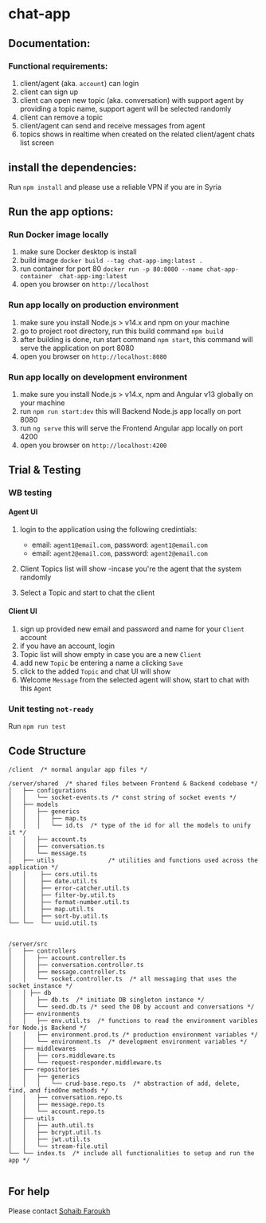 # chat-app




## Documentation:
### Functional requirements: 
1. client/agent (aka. `account`) can login
2. client can sign up
3. client can open new topic (aka. conversation) with support agent by providing a topic name, support agent will be selected randomly
4. client can remove a topic
5. client/agent can send and receive messages from agent
6. topics shows in realtime when created on the related client/agent chats list screen

## install the dependencies:
Run `npm install` and please use a reliable VPN if you are in Syria

## Run the app options:

### Run Docker image locally 
1. make sure Docker desktop is install 
2. build image `docker build --tag chat-app-img:latest . `
3. run container for port 80 `docker run -p 80:8080 --name chat-app-container  chat-app-img:latest`
4. open you browser on `http://localhost`

### Run app locally on production environment
1. make sure you install Node.js > v14.x and npm on your machine 
2. go to project root directory, run this build command `npm build`
3. after building is done, run start command `npm start`, this command will serve the application on port 8080
4. open you browser on `http://localhost:8080`

### Run app locally on development environment
1. make sure you install Node.js > v14.x, npm and Angular v13 globally on your machine 
2. run `npm run start:dev` this will Backend Node.js app locally on port 8080 
3. run `ng serve` this will serve the Frontend Angular app locally on port 4200 
4. open you browser on `http://localhost:4200` 


## Trial & Testing 

### WB testing 
#### Agent UI
1. login to the application using the following credintials:
   
   - email: `agent1@email.com`, password: `agent1@email.com`
   - email: `agent2@email.com`, password: `agent2@email.com`

2. Client Topics list will show -incase you're the agent that the system randomly 


3. Select a Topic and start to chat the client

#### Client UI  
1. sign up provided new email and password and name for your `Client` account
2. if you have an account, login
3. Topic list will show empty in case you are a new `Client`
4. add new `Topic` be entering a name a clicking `Save`
5. click to the added `Topic` and chat UI will show
6. Welcome `Message` from the selected agent will show, start to chat with this `Agent`

### Unit testing `not-ready`
Run `npm run test` 

## Code Structure

```
/client  /* normal angular app files */

/server/shared  /* shared files between Frontend & Backend codebase */
│   ├── configurations
│   │   └── socket-events.ts /* const string of socket events */
│   ├── models
│   │   ├── generics
│   │   │   ├── map.ts
│   │   │   └── id.ts  /* type of the id for all the models to unify it */
│   │   ├── account.ts
│   │   ├── conversation.ts
│   │   └── message.ts
│   ├── utils               /* utilities and functions used across the application */
│   │    ├── cors.util.ts
│   │    ├── date.util.ts
│   │    ├── error-catcher.util.ts
│   │    ├── filter-by.util.ts
│   │    ├── format-number.util.ts
│   │    ├── map.util.ts
│   │    ├── sort-by.util.ts
└── └──  └── uuid.util.ts


/server/src
│   ├── controllers
│   │   ├── account.controller.ts
│   │   ├── conversation.controller.ts
│   │   ├── message.controller.ts
│   │   └── socket.controller.ts  /* all messaging that uses the socket instance */
│   │ ├── db
│   │   ├── db.ts  /* initiate DB singleton instance */
│   │   └── seed.db.ts /* seed the DB by account and conversations */
│   ├── environments
│   │   ├── env.util.ts  /* functions to read the environment varibles for Node.js Backend */
│   │   ├── environment.prod.ts /* production environment variables */
│   │   └── environment.ts  /* development environment variables */
│   ├── middlewares
│   │	├── cors.middleware.ts 
│   │   └── request-responder.middleware.ts
│   ├── repositories
│   │   ├── generics
│   │   │   └── crud-base.repo.ts  /* abstraction of add, delete, find, and findOne methods */
│   │   ├── conversation.repo.ts
│   │   ├── message.repo.ts
│   │   └── account.repo.ts
│   ├── utils
│   │   ├── auth.util.ts
│   │   ├── bcrypt.util.ts
│   │   ├── jwt.util.ts
│   │   └── stream-file.util
└── └── index.ts  /* include all functionalities to setup and run the app */


```
## For help
Please contact [Sohaib Faroukh](https://github.com/sohaib-faroukh) 

